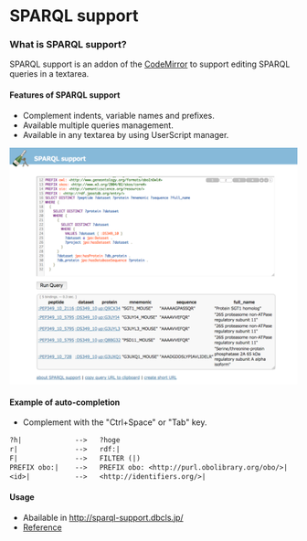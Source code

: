 # SPARQL support
### What is SPARQL support?
SPARQL support is an addon of the [CodeMirror](https://codemirror.net/) to support editing SPARQL queries in a textarea.

#### Features of SPARQL support
* Complement indents, variable names and prefixes.
* Available multiple queries management.
* Available in any textarea by using UserScript manager.

![Fig-1](./images/SPARQL_support_fig-1.png)

#### Example of auto-completion
* Complement with the "Ctrl+Space" or "Tab" key. 
```
?h|             -->   ?hoge
r|              -->   rdf:|
F|              -->   FILTER (|)
PREFIX obo:|    -->   PREFIX obo: <http://purl.obolibrary.org/obo/>|
<id>|           -->   <http://identifiers.org/>|
```

#### Usage
* Abailable in http://sparql-support.dbcls.jp/
* [Reference](http://sparql-support.dbcls.jp/sparql-support.html)

